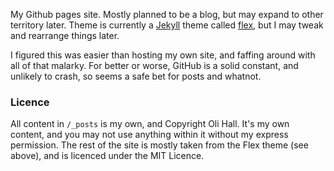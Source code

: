 My Github pages site. Mostly planned to be a blog, but may expand to other territory later. Theme is currently a [Jekyll](https://jekyllrb.com/) theme called [flex](https://github.com/the-development/flex), but I may tweak and rearrange things later.

I figured this was easier than hosting my own site, and faffing around with all of that malarky. For better or worse, GitHub is a solid constant, and unlikely to crash, so seems a safe bet for posts and whatnot.

### Licence

All content in `/_posts` is my own, and Copyright Oli Hall. It's my own content, and you may not use anything within it without my express permission. The rest of the site is mostly taken from the Flex theme (see above), and is licenced under the MIT Licence.
